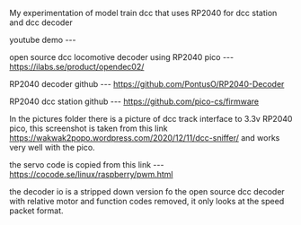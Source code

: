 
My experimentation of model train dcc that uses RP2040 for dcc station and dcc decoder

youtube demo ---

open source dcc locomotive decoder using RP2040 pico --- https://ilabs.se/product/opendec02/

RP2040 decoder github --- https://github.com/PontusO/RP2040-Decoder

RP2040 dcc station github --- https://github.com/pico-cs/firmware

In the pictures folder there is a picture of dcc track interface to 3.3v RP2040 pico, this screenshot is taken from this link https://wakwak2popo.wordpress.com/2020/12/11/dcc-sniffer/ and works very well with the pico.

the servo code is copied from this link --- https://cocode.se/linux/raspberry/pwm.html

the decoder io is a stripped down version fo the open source dcc decoder with relative motor and function codes removed, it only looks at the speed packet format.









